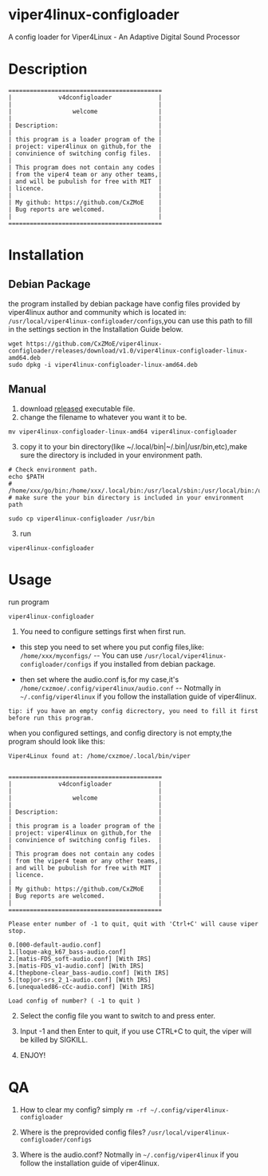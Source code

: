 # viper4linux-configloader
A config loader for Viper4Linux - An Adaptive Digital Sound Processor

# Description

```
===========================================
|             v4dconfigloader             |
|                                         |
|                 welcome                 |
|                                         |
| Description:                            |
|                                         |
| this program is a loader program of the |
| project: viper4linux on github,for the  |
| convinience of switching config files.  |
|                                         |
| This program does not contain any codes |
| from the viper4 team or any other teams,|
| and will be pubulish for free with MIT  |
| licence.                                |
|                                         |
| My github: https://github.com/CxZMoE    |
| Bug reports are welcomed.               |
|                                         |
===========================================
```

# Installation

## Debian Package

the program installed by debian package have config files provided by viper4linux author and community which is located in:
`/usr/local/viper4linux-configloader/configs`,you can use this path to fill in the settings section in the Installation Guide below.

```shell
wget https://github.com/CxZMoE/viper4linux-configloader/releases/download/v1.0/viper4linux-configloader-linux-amd64.deb
sudo dpkg -i viper4linux-configloader-linux-amd64.deb
```

## Manual

1. download [released](https://github.com/CxZMoE/viper4linux-configloader/releases/tag/v1.0) executable file.
2. change the filename to whatever you want it to be.
```shell
mv viper4linux-configloader-linux-amd64 viper4linux-configloader
```
3. copy it to your bin directory(like ~/.local/bin|~/.bin|/usr/bin,etc),make sure the directory is included in your environment path.
``` shell
# Check environment path.
echo $PATH
# /home/xxx/go/bin:/home/xxx/.local/bin:/usr/local/sbin:/usr/local/bin:/usr/sbin:/usr/bin:/sbin:/bin:/usr/games:/usr/local/games:/snap/bin
# make sure the your bin directory is included in your environment path

sudo cp viper4linux-configloader /usr/bin
```
3. run 
```shell
viper4linux-configloader
```

# Usage

run program
```shell
viper4linux-configloader

```

1. You need to configure settings first when first run.
- this step you need to set where you put config files,like: `/home/xxx/myconfigs/`
-- You can use `/usr/local/viper4linux-configloader/configs` if you installed from debian package.

- then set where the audio.conf is,for my case,it's  `/home/cxzmoe/.config/viper4linux/audio.conf`
-- Notmally in `~/.config/viper4linux` if you follow the installation guide of viper4linux.


`tip: if you have an empty config dicrectory, you need to fill it first before run this program.`

when you configured settings, and config directory is not empty,the program should look like this:
```shell
Viper4Linux found at: /home/cxzmoe/.local/bin/viper


===========================================
|             v4dconfigloader             |
|                                         |
|                 welcome                 |
|                                         |
| Description:                            |
|                                         |
| this program is a loader program of the |
| project: viper4linux on github,for the  |
| convinience of switching config files.  |
|                                         |
| This program does not contain any codes |
| from the viper4 team or any other teams,|
| and will be pubulish for free with MIT  |
| licence.                                |
|                                         |
| My github: https://github.com/CxZMoE    |
| Bug reports are welcomed.               |
|                                         |
===========================================

Please enter number of -1 to quit, quit with 'Ctrl+C' will cause viper stop.

0.[000-default-audio.conf]
1.[loque-akg_k67_bass-audio.conf]
2.[matis-FDS_soft-audio.conf] [With IRS]
3.[matis-FDS_v1-audio.conf] [With IRS]
4.[thepbone-clear_bass-audio.conf] [With IRS]
5.[topjor-srs_2_1-audio.conf] [With IRS]
6.[unequaled86-cCc-audio.conf] [With IRS]

Load config of number? ( -1 to quit ) 

```

2. Select the config file you want to switch to and press enter.

3. Input -1 and then Enter to quit, if you use CTRL+C to quit, the viper will be killed by SIGKILL.

4. ENJOY!

# QA
1. How to clear my config?
simply `rm -rf ~/.config/viper4linux-configloader`

2. Where is the preprovided config files?
`/usr/local/viper4linux-configloader/configs`

3. Where is the audio.conf?
Notmally in `~/.config/viper4linux` if you follow the installation guide of viper4linux.

